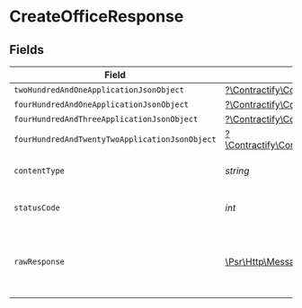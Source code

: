 # CreateOfficeResponse


## Fields

| Field                                                                                                                                                              | Type                                                                                                                                                               | Required                                                                                                                                                           | Description                                                                                                                                                        |
| ------------------------------------------------------------------------------------------------------------------------------------------------------------------ | ------------------------------------------------------------------------------------------------------------------------------------------------------------------ | ------------------------------------------------------------------------------------------------------------------------------------------------------------------ | ------------------------------------------------------------------------------------------------------------------------------------------------------------------ |
| `twoHundredAndOneApplicationJsonObject`                                                                                                                            | [?\Contractify\ContractifyAPI\Models\Operations\CreateOfficeResponseBody](../../Models/Operations/CreateOfficeResponseBody.md)                                     | :heavy_minus_sign:                                                                                                                                                 | Created                                                                                                                                                            |
| `fourHundredAndOneApplicationJsonObject`                                                                                                                           | [?\Contractify\ContractifyAPI\Models\Operations\CreateOfficeOfficesResponseBody](../../Models/Operations/CreateOfficeOfficesResponseBody.md)                       | :heavy_minus_sign:                                                                                                                                                 | Unauthenticated                                                                                                                                                    |
| `fourHundredAndThreeApplicationJsonObject`                                                                                                                         | [?\Contractify\ContractifyAPI\Models\Operations\CreateOfficeOfficesResponseResponseBody](../../Models/Operations/CreateOfficeOfficesResponseResponseBody.md)       | :heavy_minus_sign:                                                                                                                                                 | Forbidden                                                                                                                                                          |
| `fourHundredAndTwentyTwoApplicationJsonObject`                                                                                                                     | [?\Contractify\ContractifyAPI\Models\Operations\CreateOfficeOfficesResponse422ResponseBody](../../Models/Operations/CreateOfficeOfficesResponse422ResponseBody.md) | :heavy_minus_sign:                                                                                                                                                 | Invalid data posted                                                                                                                                                |
| `contentType`                                                                                                                                                      | *string*                                                                                                                                                           | :heavy_check_mark:                                                                                                                                                 | HTTP response content type for this operation                                                                                                                      |
| `statusCode`                                                                                                                                                       | *int*                                                                                                                                                              | :heavy_check_mark:                                                                                                                                                 | HTTP response status code for this operation                                                                                                                       |
| `rawResponse`                                                                                                                                                      | [\Psr\Http\Message\ResponseInterface](https://www.php-fig.org/psr/psr-7/#33-psrhttpmessageresponseinterface)                                                       | :heavy_minus_sign:                                                                                                                                                 | Raw HTTP response; suitable for custom response parsing                                                                                                            |